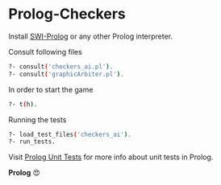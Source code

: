 # Prolog-Checkers

Install [SWI-Prolog](https://www.swi-prolog.org/) or any other Prolog interpreter.

Consult following files
```bash
?- consult('checkers_ai.pl').
?- consult('graphicArbiter.pl').
```

In order to start the game
```bash
?- t(h).
```

Running the tests
```bash
?- load_test_files('checkers_ai').
?- run_tests.
```
Visit [Prolog Unit Tests](https://www.swi-prolog.org/pldoc/doc_for?object=section(%27packages/plunit.html%27)) for more info about unit tests in Prolog.

**Prolog** :heart_eyes: 
